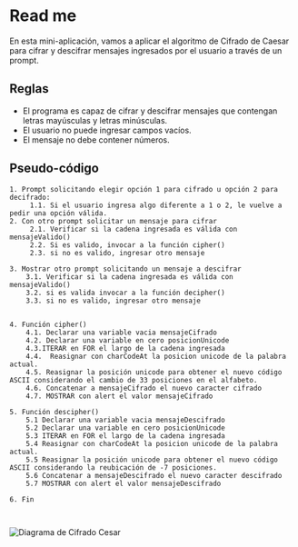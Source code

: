 
# Read me
En esta mini-aplicación, vamos a aplicar el algoritmo de Cifrado de Caesar para cifrar y descifrar mensajes ingresados por el usuario a través de un prompt.

## Reglas
* El programa es capaz de cifrar y descifrar mensajes que contengan letras mayúsculas y letras minúsculas.
* El usuario no puede ingresar campos vacíos.
* El mensaje no debe contener números.

## Pseudo-código

```
1. Prompt solicitando elegir opción 1 para cifrado u opción 2 para decifrado:
     1.1. Si el usuario ingresa algo diferente a 1 o 2, le vuelve a pedir una opción válida.
2. Con otro prompt solicitar un mensaje para cifrar
     2.1. Verificar si la cadena ingresada es válida con mensajeValido()
     2.2. Si es valido, invocar a la función cipher()
     2.3. si no es valido, ingresar otro mensaje
	
3. Mostrar otro prompt solicitando un mensaje a descifrar
    3.1. Verificar si la cadena ingresada es válida con mensajeValido()
	3.2. si es valida invocar a la función decipher()
    3.3. si no es valido, ingresar otro mensaje
  	

4. Función cipher()
    4.1. Declarar una variable vacia mensajeCifrado
    4.2. Declarar una variable en cero posicionUnicode
    4.3.ITERAR en FOR el largo de la cadena ingresada
    4.4.  Reasignar con charCodeAt la posicion unicode de la palabra actual.
    4.5. Reasignar la posición unicode para obtener el nuevo código ASCII considerando el cambio de 33 posiciones en el alfabeto.
    4.6. Concatenar a mensajeCifrado el nuevo caracter cifrado
    4.7. MOSTRAR con alert el valor mensajeCifrado

5. Función descipher()
    5.1 Declarar una variable vacia mensajeDescifrado
    5.2 Declarar una variable en cero posicionUnicode
    5.3 ITERAR en FOR el largo de la cadena ingresada
    5.4 Reasignar con charCodeAt la posicion unicode de la palabra actual.
    5.5 Reasignar la posición unicode para obtener el nuevo código ASCII considerando la reubicación de -7 posiciones.
    5.6 Concatenar a mensajeDescifrado el nuevo caracter descifrado
    5.7 MOSTRAR con alert el valor mensajeDescifrado

6. Fin

 

````

![Diagrama de Cifrado Cesar](./assets/images/DiagramaCifradoCesar.jpg)